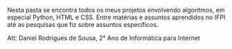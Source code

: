 Nesta pasta se encontra todos os meus projetos envolvendo algoritmos, em especial Python, HTML e CSS. Entre matérias e assuntos aprendidos no IFPI até as pesquisas que fiz sobre assuntos específicos.

Att: Daniel Rodrigues de Sousa, 2° Ano de Informática para Internet 
